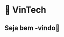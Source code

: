 <h1>🍇 VinTech</h1>

## Seja bem -vindo👋

<br>
<!--

**Here are some ideas to get you started:**

🙋‍♀️ A short introduction - what is your organization all about?
🌈 Contribution guidelines - how can the community get involved?
👩‍💻 Useful resources - where can the community find your docs? Is there anything else the community should know?
🍿 Fun facts - what does your team eat for breakfast?
🧙 Remember, you can do mighty things with the power of [Markdown](https://docs.github.com/github/writing-on-github/getting-started-with-writing-and-formatting-on-github/basic-writing-and-formatting-syntax)
-->
<p>Com prazer apresentamos a VinTech, um projeto com foco no desenvolvimento, produção e a comercialização de  equipamentos para a detecção de temperatura em estufas.</p>
<p>A TechNoir conta com um time especializado, competente e inovador na área de tecnologia, com <b>foco em qualidade e em transformar processos</b> em uma experiência inesquecível para os nossos clientes. Contudo é de extrema importância ressaltar nossa prioridade com a inovação e com nossos clientes, oferecendo o nosso melhor para revolucionar o seu futuro.
</p>

<h2>Utilizamos</h2>
<p>Todos os nossos projetos são elaborados utilizandos essas linguagens:</p>

![Github Badge](https://img.shields.io/badge/HTML5-E34F26?style=for-the-badge&logo=html5&logoColor=white)
![Github Badge](https://img.shields.io/badge/CSS3-1572B6?style=for-the-badge&logo=css3&logoColor=white)
![Github Badge](https://img.shields.io/badge/JavaScript-323330?style=for-the-badge&logo=javascript&logoColor=F7DF1E)
![Github Badge](https://img.shields.io/badge/MySQL-005C84?style=for-the-badge&logo=mysql&logoColor=white)
![Github Badge](https://img.shields.io/badge/C%2B%2B-00599C?style=for-the-badge&logo=c%2B%2B&logoColor=white)

